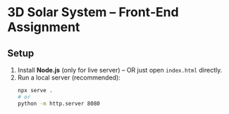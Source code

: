 # 3D Solar System – Front‑End Assignment

## Setup
1. Install **Node.js** (only for live server) – OR just open `index.html` directly.
2. Run a local server (recommended):
   ```bash
   npx serve .
   # or
   python -m http.server 8080
